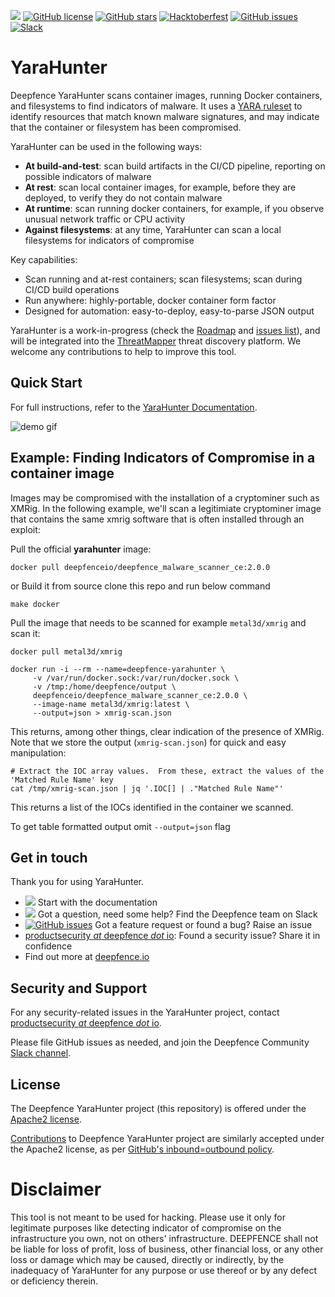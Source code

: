 [<img src="https://img.shields.io/badge/documentation-read-green">](https://docs.deepfence.io/yarahunter/)
[![GitHub license](https://img.shields.io/github/license/deepfence/YaraHunter)](https://github.com/deepfence/YaraHunter/blob/master/LICENSE)
[![GitHub stars](https://img.shields.io/github/stars/deepfence/YaraHunter)](https://github.com/deepfence/YaraHunter/stargazers)
[![Hacktoberfest](https://img.shields.io/github/hacktoberfest/2022/deepfence/YaraHunter)](https://github.com/deepfence/YaraHunter/issues)
[![GitHub issues](https://img.shields.io/github/issues/deepfence/YaraHunter)](https://github.com/deepfence/YaraHunter/issues)
[![Slack](https://img.shields.io/badge/slack-@deepfence-blue.svg?logo=slack)](https://join.slack.com/t/deepfence-community/shared_invite/zt-podmzle9-5X~qYx8wMaLt9bGWwkSdgQ)

# YaraHunter

Deepfence YaraHunter scans container images, running Docker containers, and filesystems to find indicators of malware. It uses a [YARA ruleset](https://github.com/deepfence/yara-rules) to identify resources that match known malware signatures, and may indicate that the container or filesystem has been compromised.

YaraHunter can be used in the following ways:

- **At build-and-test**: scan build artifacts in the CI/CD pipeline, reporting on possible indicators of malware
- **At rest**: scan local container images, for example, before they are deployed, to verify they do not contain malware
- **At runtime**: scan running docker containers, for example, if you observe unusual network traffic or CPU activity
- **Against filesystems**: at any time, YaraHunter can scan a local filesystems for indicators of compromise

Key capabilities:

- Scan running and at-rest containers; scan filesystems; scan during CI/CD build operations
- Run anywhere: highly-portable, docker container form factor
- Designed for automation: easy-to-deploy, easy-to-parse JSON output

YaraHunter is a work-in-progress (check the [Roadmap](https://github.com/deepfence/YaraHunter/projects) and [issues list](issues)), and will be integrated into the [ThreatMapper](https://github.com/deepfence/ThreatMapper) threat discovery platform. We welcome any contributions to help to improve this tool.

## Quick Start

For full instructions, refer to the [YaraHunter Documentation](https://docs.deepfence.io/docs/yarahunter/).

![demo gif](demo.gif)

## Example: Finding Indicators of Compromise in a container image

Images may be compromised with the installation of a cryptominer such as XMRig. In the following example, we'll scan a legitimiate cryptominer image that contains the same xmrig software that is often installed through an exploit:

Pull the official **yarahunter** image:

```
docker pull deepfenceio/deepfence_malware_scanner_ce:2.0.0
```

or Build it from source clone this repo and run below command
```
make docker
```

Pull the image that needs to be scanned for example `metal3d/xmrig` and scan it:

```
docker pull metal3d/xmrig

docker run -i --rm --name=deepfence-yarahunter \
     -v /var/run/docker.sock:/var/run/docker.sock \
     -v /tmp:/home/deepfence/output \
     deepfenceio/deepfence_malware_scanner_ce:2.0.0 \
     --image-name metal3d/xmrig:latest \
     --output=json > xmrig-scan.json
```

This returns, among other things, clear indication of the presence of XMRig. Note that we store the output (`xmrig-scan.json`) for quick and easy manipulation:

```
# Extract the IOC array values.  From these, extract the values of the 'Matched Rule Name' key
cat /tmp/xmrig-scan.json | jq '.IOC[] | ."Matched Rule Name"'
```

This returns a list of the IOCs identified in the container we scanned.

To get table formatted output omit `--output=json` flag

## Get in touch

Thank you for using YaraHunter.

- [<img src="https://img.shields.io/badge/documentation-read-green">](https://docs.deepfence.io/docs/yarahunter/) Start with the documentation
- [<img src="https://img.shields.io/badge/slack-@deepfence-blue.svg?logo=slack">](https://join.slack.com/t/deepfence-community/shared_invite/zt-podmzle9-5X~qYx8wMaLt9bGWwkSdgQ) Got a question, need some help? Find the Deepfence team on Slack
- [![GitHub issues](https://img.shields.io/github/issues/deepfence/YaraHunter)](https://github.com/deepfence/YaraHunter/issues) Got a feature request or found a bug? Raise an issue
- [productsecurity _at_ deepfence _dot_ io](SECURITY.md): Found a security issue? Share it in confidence
- Find out more at [deepfence.io](https://deepfence.io/)

## Security and Support

For any security-related issues in the YaraHunter project, contact [productsecurity _at_ deepfence _dot_ io](SECURITY.md).

Please file GitHub issues as needed, and join the Deepfence Community [Slack channel](https://join.slack.com/t/deepfence-community/shared_invite/zt-podmzle9-5X~qYx8wMaLt9bGWwkSdgQ).

## License

The Deepfence YaraHunter project (this repository) is offered under the [Apache2 license](https://www.apache.org/licenses/LICENSE-2.0).

[Contributions](CONTRIBUTING.md) to Deepfence YaraHunter project are similarly accepted under the Apache2 license, as per [GitHub's inbound=outbound policy](https://docs.github.com/en/github/site-policy/github-terms-of-service#6-contributions-under-repository-license).

# Disclaimer

This tool is not meant to be used for hacking. Please use it only for legitimate purposes like detecting indicator of compromise on the infrastructure you own, not on others' infrastructure. DEEPFENCE shall not be liable for loss of profit, loss of business, other financial loss, or any other loss or damage which may be caused, directly or indirectly, by the inadequacy of YaraHunter for any purpose or use thereof or by any defect or deficiency therein.
